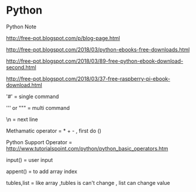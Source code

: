 # Python
Python Note




http://free-pot.blogspot.com/p/blog-page.html

http://free-pot.blogspot.com/2018/03/python-ebooks-free-downloads.html

http://free-pot.blogspot.com/2018/03/89-free-python-ebook-download-second.html

http://free-pot.blogspot.com/2018/03/37-free-raspberry-pi-ebook-download.html



'#'                   =   single command

''' or """            =   multi command

\n                    = next line

Methamatic operator   = * + -  , first do ()

Python Support Operator = http://www.tutorialspoint.com/python/python_basic_operators.htm

input()                 = user input

appent()              = to add array index

tubles,list           = like array ,tubles is can't change , list can change value
